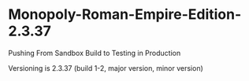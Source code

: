 # Monopoly-Roman-Empire-Edition-2.3.37
Pushing From Sandbox Build to Testing in Production

Versioning is 2.3.37 (build 1-2, major version, minor version)

